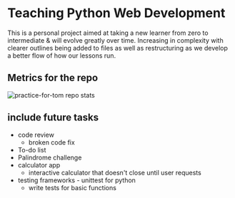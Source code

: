 # Teaching Python Web Development
This is a personal project aimed at taking a new learner from zero to intermediate & will evolve greatly over time. Increasing in complexity with clearer outlines being added to files as well as restructuring as we develop a better flow of how our lessons run.

## Metrics for the repo
![practice-for-tom repo stats](https://repobeats.axiom.co/api/embed/b2994408eba3f3eeaa52506609444247b9503f44.svg "Repobeats analytics image")

## include future tasks
- code review
   - broken code fix
- To-do list
- Palindrome challenge
- calculator app
    - interactive calculator that doesn't close until user requests
- testing frameworks - unittest for python
   - write tests for basic functions
